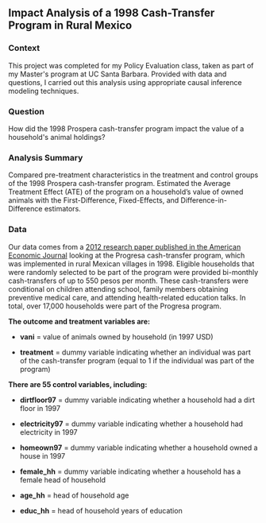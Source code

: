 ## Impact Analysis of a 1998 Cash-Transfer Program in Rural Mexico

### Context

This project was completed for my Policy Evaluation class, taken as part of my Master's program at UC Santa Barbara. Provided with data and questions, I carried out this analysis using appropriate causal inference modeling techniques.

### Question

How did the 1998 Prospera cash-transfer program impact the value of a household's animal holdings?

### Analysis Summary

Compared pre-treatment characteristics in the treatment and control groups of the 1998 Prospera cash-transfer program. Estimated the Average Treatment Effect (ATE) of the program on a household’s value of owned animals with the First-Difference, Fixed-Effects, and Difference-in-Difference estimators.

### Data

Our data comes from a [2012 research paper published in the American Economic Journal](https://www.aeaweb.org/articles?id=10.1257/app.4.1.164) looking at the Progresa cash-transfer program, which was implemented in rural Mexican villages in 1998. Eligible households that were randomly selected to be part of the program were provided bi-monthly cash-transfers of up to 550 pesos per month. These cash-transfers were conditional on children attending school, family members obtaining preventive medical care, and attending health-related education talks. In total, over 17,000 households were part of the Progresa program.

**The outcome and treatment variables are:**

-   **vani** = value of animals owned by household (in 1997 USD)

-   **treatment** = dummy variable indicating whether an individual was part of the cash-transfer program (equal to 1 if the individual was part of the program)

**There are 55 control variables, including:**

-   **dirtfloor97** = dummy variable indicating whether a household had a dirt floor in 1997

-   **electricity97** = dummy variable indicating whether a household had electricity in 1997

-   **homeown97** = dummy variable indicating whether a household owned a house in 1997

-   **female_hh** = dummy variable indicating whether a household has a female head of household

-   **age_hh** = head of household age

-   **educ_hh** = head of household years of education
